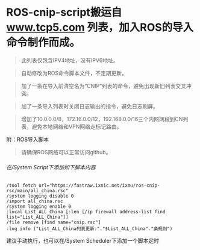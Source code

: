 # ROS-cnip-script搬运自 www.tcp5.com 列表，加入ROS的导入命令制作而成。


>此列表仅包含IPV4地址，没有IPV6地址。

>自动修改为ROS命令脚本文件，不定期更新。

>加了一条在导入前清空名为“CNIP”列表的命令，避免出现新旧列表交叉冲突。

>加了一条导入列表时关闭日志输出的指令，避免日志刷屏。

>增加了10.0.0.0/8，172.16.0.0/12，192.168.0.0/16三个内网网段到CN列表，避免本地网络和VPN网络走标记路由。

附：ROS导入脚本

>请确保ROS网络可以正常访问github。

###### 在/System Script下添加如下脚本内容
```
/tool fetch url="https://fastraw.ixnic.net/ixmu/ros-cnip-rsc/main/all_china.rsc"
/system logging disable 0
/import all_china.rsc
/system logging enable 0
:local List_ALL_China [:len [/ip firewall address-list find list="List_ALL_China"]]
/file remove [find name="cnip.rsc"]
:log info ("List_ALL_China列表更新:"."$List_ALL_China"."条规则")
```
建议手动执行，也可以在/System Scheduler下添加一个脚本定时
